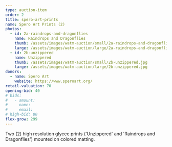 ```yaml
---
type: auction-item
order: 2
title: spero-art-prints
name: Spero Art Prints (2)
photos:
  - id: 2a-raindrops-and-dragonflies
    name: Raindrops and Dragonflies
    thumb: /assets/images/watm-auction/small/2a-raindrops-and-dragonflies.jpg
    large: /assets/images/watm-auction/large/2a-raindrops-and-dragonflies.jpg
  - id: 2b-unzippered
    name: Unzippered
    thumb: /assets/images/watm-auction/small/2b-unzippered.jpg
    large: /assets/images/watm-auction/large/2b-unzippered.jpg
donors:
  - name: Spero Art
    website: https://www.speroart.org/
retail-valuation: 70
opening-bid: 40
# bids:
#   - amount:
#     name:
#     email:
# high-bid: 80
flex-grow: 299
---
```


Two (2) high resolution glycee prints ('Unzippered' and 'Raindrops and Dragonflies') mounted on colored matting.
